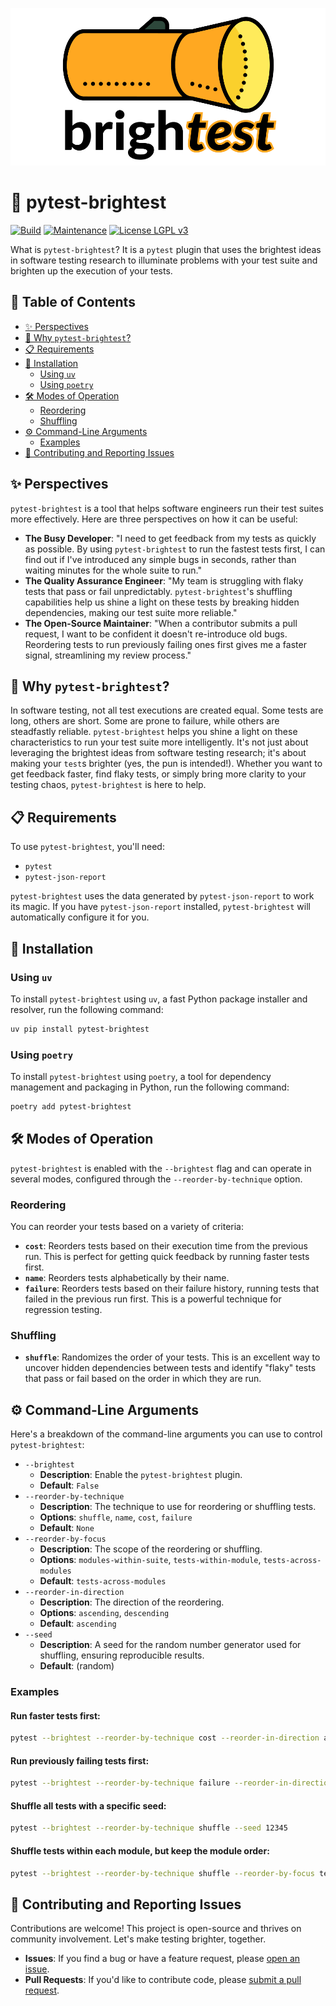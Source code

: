<p align="center">
  <img src="https://github.com/AstuteSource/pytest-brightest/blob/main/.github/images/pytest-brightest-logo.svg" alt="pytest-brightest Logo"
    title="pytest-brightest Logo" />
</p>

# 🔦 pytest-brightest

[![Build](https://github.com/AstuteSource/pytest-brightest/actions/workflows/build.yml/badge.svg)](https://github.com/AstuteSource/pytest-brightest/actions/workflows/build.yml)
[![Maintenance](https://img.shields.io/badge/maintained%3F-Yes-blue.svg)](https://github.com/AstuteSource/pytest-brightest/graphs/commit-activity)
[![License LGPL v3](https://img.shields.io/badge/license-LGPL%20v3-blue.svg)](https://www.gnu.org/licenses/lgpl-3.0)

What is `pytest-brightest`? It is a `pytest` plugin that uses the brightest
ideas in software testing research to illuminate problems with your test suite
and brighten up the execution of your tests.

## 📖 Table of Contents

- [✨ Perspectives](#-perspectives)
- [🚀 Why `pytest-brightest`?](#-why-pytest-brightest)
- [📋 Requirements](#-requirements)
- [💾 Installation](#-installation)
  - [Using `uv`](#using-uv)
  - [Using `poetry`](#using-poetry)
- [🛠️ Modes of Operation](#️-modes-of-operation)
  - [Reordering](#reordering)
  - [Shuffling](#shuffling)
- [⚙️ Command-Line Arguments](#️-command-line-arguments)
  - [Examples](#examples)
- [🤝 Contributing and Reporting Issues](#-contributing-and-reporting-issues)

## ✨ Perspectives

`pytest-brightest` is a tool that helps software engineers run their test
suites more effectively. Here are three perspectives on how it can be useful:

-   **The Busy Developer**: "I need to get feedback from my tests as quickly as
    possible. By using `pytest-brightest` to run the fastest tests first, I can
    find out if I've introduced any simple bugs in seconds, rather than waiting
    minutes for the whole suite to run."
-   **The Quality Assurance Engineer**: "My team is struggling with flaky tests
    that pass or fail unpredictably. `pytest-brightest`'s shuffling
    capabilities help us shine a light on these tests by breaking hidden
    dependencies, making our test suite more reliable."
-   **The Open-Source Maintainer**: "When a contributor submits a pull request,
    I want to be confident it doesn't re-introduce old bugs. Reordering tests
    to run previously failing ones first gives me a faster signal,
    streamlining my review process."

## 🚀 Why `pytest-brightest`?

In software testing, not all test executions are created equal. Some tests are
long, others are short. Some are prone to failure, while others are steadfastly
reliable. `pytest-brightest` helps you shine a light on these characteristics
to run your test suite more intelligently. It's not just about leveraging the
brightest ideas from software testing research; it's about making your `test`s
brighter (yes, the pun is intended!). Whether you want to get feedback faster,
find flaky tests, or simply bring more clarity to your testing chaos,
`pytest-brightest` is here to help.

## 📋 Requirements

To use `pytest-brightest`, you'll need:

-   `pytest`
-   `pytest-json-report`

`pytest-brightest` uses the data generated by `pytest-json-report` to work its
magic. If you have `pytest-json-report` installed, `pytest-brightest` will
automatically configure it for you.

## 💾 Installation

### Using `uv`

To install `pytest-brightest` using `uv`, a fast Python package installer and
resolver, run the following command:

```bash
uv pip install pytest-brightest
```

### Using `poetry`

To install `pytest-brightest` using `poetry`, a tool for dependency management
and packaging in Python, run the following command:

```bash
poetry add pytest-brightest
```

## 🛠️ Modes of Operation

`pytest-brightest` is enabled with the `--brightest` flag and can operate in
several modes, configured through the `--reorder-by-technique` option.

### Reordering

You can reorder your tests based on a variety of criteria:

-   **`cost`**: Reorders tests based on their execution time from the previous
    run. This is perfect for getting quick feedback by running faster tests
    first.
-   **`name`**: Reorders tests alphabetically by their name.
-   **`failure`**: Reorders tests based on their failure history, running tests
    that failed in the previous run first. This is a powerful technique for
    regression testing.

### Shuffling

-   **`shuffle`**: Randomizes the order of your tests. This is an excellent way
    to uncover hidden dependencies between tests and identify "flaky" tests
    that pass or fail based on the order in which they are run.

## ⚙️ Command-Line Arguments

Here's a breakdown of the command-line arguments you can use to control
`pytest-brightest`:

-   `--brightest`
    -   **Description**: Enable the `pytest-brightest` plugin.
    -   **Default**: `False`
-   `--reorder-by-technique`
    -   **Description**: The technique to use for reordering or shuffling tests.
    -   **Options**: `shuffle`, `name`, `cost`, `failure`
    -   **Default**: `None`
-   `--reorder-by-focus`
    -   **Description**: The scope of the reordering or shuffling.
    -   **Options**: `modules-within-suite`, `tests-within-module`,
        `tests-across-modules`
    -   **Default**: `tests-across-modules`
-   `--reorder-in-direction`
    -   **Description**: The direction of the reordering.
    -   **Options**: `ascending`, `descending`
    -   **Default**: `ascending`
-   `--seed`
    -   **Description**: A seed for the random number generator used for
        shuffling, ensuring reproducible results.
    -   **Default**: (random)

### Examples

#### Run faster tests first:

```bash
pytest --brightest --reorder-by-technique cost --reorder-in-direction ascending
```

#### Run previously failing tests first:

```bash
pytest --brightest --reorder-by-technique failure --reorder-in-direction descending
```

#### Shuffle all tests with a specific seed:

```bash
pytest --brightest --reorder-by-technique shuffle --seed 12345
```

#### Shuffle tests within each module, but keep the module order:

```bash
pytest --brightest --reorder-by-technique shuffle --reorder-by-focus tests-within-module
```

## 🤝 Contributing and Reporting Issues

Contributions are welcome! This project is open-source and thrives on community
involvement. Let's make testing brighter, together.

-   **Issues**: If you find a bug or have a feature request, please [open an
    issue](https://github.com/AstuteSource/pytest-brightest/issues).
-   **Pull Requests**: If you'd like to contribute code, please [submit a pull
    request](https://github.com/AstuteSource/pytest-brightest/pulls).
